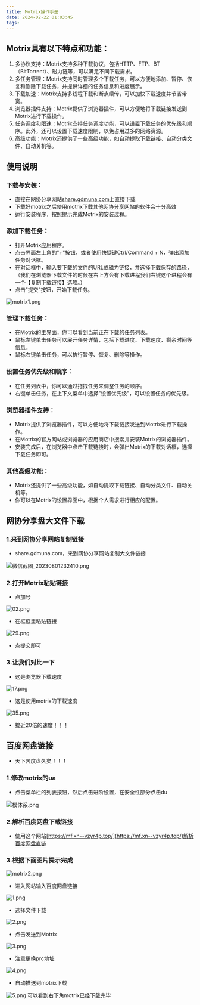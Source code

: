 ```yaml
---
title: Motrix操作手册
date: 2024-02-22 01:03:45
tags:
---
```


## Motrix具有以下特点和功能：
1. 多协议支持：Motrix支持多种下载协议，包括HTTP、FTP、BT（BitTorrent）、磁力链等，可以满足不同下载需求。
2. 多任务管理：Motrix支持同时管理多个下载任务，可以方便地添加、暂停、恢复和删除下载任务，并提供详细的任务信息和进度展示。
3. 下载加速：Motrix支持多线程下载和断点续传，可以加快下载速度并节省带宽。
4. 浏览器插件支持：Motrix提供了浏览器插件，可以方便地将下载链接发送到Motrix进行下载操作。
5. 任务调度和限速：Motrix支持任务调度功能，可以设置下载任务的优先级和顺序。此外，还可以设置下载速度限制，以免占用过多的网络资源。
6. 高级功能：Motrix还提供了一些高级功能，如自动提取下载链接、自动分类文件、自动关机等。
## 使用说明
### 下载与安装：

   - 直接在网协分享网站[share.gdmuna.com](https://share.gdmuna.com)上直接下载
   - 下载好motrix之后使用motrix下载其他网协分享网站的软件会十分高效
   - 运行安装程序，按照提示完成Motrix的安装过程。
### 添加下载任务：

   - 打开Motrix应用程序。
   - 点击界面左上角的"+"按钮，或者使用快捷键Ctrl/Command + N，弹出添加任务对话框。
   - 在对话框中，输入要下载的文件的URL或磁力链接，并选择下载保存的路径，（我们在浏览器下载文件的时候在右上方会有下载进程我们右键这个进程会有一个【复制下载链接】选项。）
   - 点击"提交"按钮，开始下载任务。

![motrix1.png](https://cdn.nlark.com/yuque/0/2023/png/34408084/1690741939514-dfdb2ade-de13-418e-a6b9-223b92fd4677.png#averageHue=%239b9a9a&clientId=u3c893aaa-32b5-4&from=ui&id=ue285cc27&originHeight=1152&originWidth=1536&originalType=binary&ratio=1.5&rotation=0&showTitle=false&size=59832&status=done&style=none&taskId=uda46860e-34e8-4a67-af89-7f3b11c3204&title=)
### 管理下载任务：

   - 在Motrix的主界面，你可以看到当前正在下载的任务列表。
   - 鼠标左键单击任务可以展开任务详情，包括下载进度、下载速度、剩余时间等信息。
   - 鼠标右键单击任务，可以执行暂停、恢复、删除等操作。
### 设置任务优先级和顺序：

   - 在任务列表中，你可以通过拖拽任务来调整任务的顺序。
   - 右键单击任务，在上下文菜单中选择"设置优先级"，可以设置任务的优先级。
### 浏览器插件支持：

   - Motrix提供了浏览器插件，可以方便地将下载链接发送到Motrix进行下载操作。
   - 在Motrix的官方网站或浏览器的应用商店中搜索并安装Motrix的浏览器插件。
   - 安装完成后，在浏览器中点击下载链接时，会弹出Motrix的下载对话框，选择下载任务即可。
### 其他高级功能：

   - Motrix还提供了一些高级功能，如自动提取下载链接、自动分类文件、自动关机等。
   - 你可以在Motrix的设置界面中，根据个人需求进行相应的配置。
## 网协分享盘大文件下载
### 1.来到网协分享网站复制链接

- share.gdmuna.com，来到网协分享网站复制大文件链接

![微信截图_20230801232410.png](https://cdn.nlark.com/yuque/0/2023/png/34408084/1690904091385-583a8718-b3b3-41c2-9f4a-51aac7eb6326.png#averageHue=%23b3eaa5&clientId=uc37043f2-e3e0-4&from=ui&id=u6408502b&originHeight=1293&originWidth=2240&originalType=binary&ratio=1.5&rotation=0&showTitle=false&size=401885&status=done&style=none&taskId=u9fab7a7a-4338-4e58-86e8-bfbe1f39db3&title=)
### 2.打开Motrix粘贴链接

- 点加号

![02.png](https://cdn.nlark.com/yuque/0/2023/png/34408084/1690904278415-a6ecaf6a-f63c-4e31-a63d-aa87114dd189.png#averageHue=%23eae9e9&clientId=uc37043f2-e3e0-4&from=ui&id=u3981bb3d&originHeight=1152&originWidth=1536&originalType=binary&ratio=1.5&rotation=0&showTitle=false&size=71136&status=done&style=none&taskId=u3b0f4663-d003-4495-9032-f51c7e6f92d&title=)

- 在框框里粘贴链接

![29.png](https://cdn.nlark.com/yuque/0/2023/png/34408084/1690904326352-bd39f604-d30b-4799-9c8f-fbc9e16e0cfa.png#averageHue=%239a9999&clientId=uc37043f2-e3e0-4&from=ui&id=u7d8aafc2&originHeight=1152&originWidth=1536&originalType=binary&ratio=1.5&rotation=0&showTitle=false&size=71670&status=done&style=none&taskId=uaf7794f9-4a9e-4241-9eae-ceec89be8c7&title=)

- 点提交即可
### 3.让我们对比一下

- 这是浏览器下载速度

![17.png](https://cdn.nlark.com/yuque/0/2023/png/34408084/1690904511201-66492af7-b458-4e61-88d8-8ebd31ab3af9.png#averageHue=%23aed7d4&clientId=uc37043f2-e3e0-4&from=ui&id=u80472a1f&originHeight=1293&originWidth=2240&originalType=binary&ratio=1.5&rotation=0&showTitle=false&size=497844&status=done&style=none&taskId=u09b028d2-e201-4137-bf22-20e1b07b652&title=)

- 这是使用motrix的下载速度

![35.png](https://cdn.nlark.com/yuque/0/2023/png/34408084/1690904567119-86e425d7-83d8-40f4-a309-bbfa9d8ebb5e.png#averageHue=%23ebebeb&clientId=uc37043f2-e3e0-4&from=ui&id=u05c0896c&originHeight=1152&originWidth=1536&originalType=binary&ratio=1.5&rotation=0&showTitle=false&size=44579&status=done&style=none&taskId=u1fbf2b19-93e7-4425-8d82-d8f9adb3c03&title=)

- 接近20倍的速度！！！
## 百度网盘链接

- 天下苦度盘久矣！！！
### 1.修改motrix的ua

   - 点击菜单栏的列表按钮，然后点击进阶设置，在安全性部分点击du

![模体系.png](https://cdn.nlark.com/yuque/0/2023/png/34408084/1690742357891-26d40350-0af3-4ffb-8a55-85909682721a.png#averageHue=%23eddec9&clientId=u3c893aaa-32b5-4&from=ui&id=u5a273c76&originHeight=960&originWidth=1280&originalType=binary&ratio=1.5&rotation=0&showTitle=false&size=86929&status=done&style=none&taskId=u4b222a8d-7bd5-46d3-9e34-8fbdee0e93e&title=)
### 2.解析百度网盘下载链接

   - 使用这个网站[https://mf.xn--vzyr4p.top/](https://mf.xn--vzyr4p.top/)解析百度网盘直链
### 3.根据下面图片提示完成
![motrix2.png](https://cdn.nlark.com/yuque/0/2023/png/34408084/1690743063252-b245e09e-fb93-42ab-916e-e78dad8c5925.png#averageHue=%23d1d7bb&clientId=u3c893aaa-32b5-4&from=ui&id=u79000f9b&originHeight=1052&originWidth=1920&originalType=binary&ratio=1.5&rotation=0&showTitle=false&size=129344&status=done&style=none&taskId=u428441df-4948-465f-ab86-5d662fa00e8&title=)

- 进入网站输入百度网盘链接

![1.png](https://cdn.nlark.com/yuque/0/2023/png/34408084/1690799780384-59c1224f-cdc0-49d9-967d-1e83b5aa0736.png#averageHue=%23fefefd&clientId=u3c893aaa-32b5-4&from=ui&id=u96d4c7b1&originHeight=1293&originWidth=2240&originalType=binary&ratio=1.5&rotation=0&showTitle=false&size=50882&status=done&style=none&taskId=u440f3efa-1b7d-455e-81c0-c3dd9464b17&title=)

- 选择文件下载

![2.png](https://cdn.nlark.com/yuque/0/2023/png/34408084/1690799805300-3259456a-c52f-4fa0-8c1d-884bb4429ee3.png#averageHue=%23fefefe&clientId=u3c893aaa-32b5-4&from=ui&id=u179822bf&originHeight=1293&originWidth=2240&originalType=binary&ratio=1.5&rotation=0&showTitle=false&size=43101&status=done&style=none&taskId=uc9f11f50-620e-4db5-9bf0-3d4a558afaf&title=)

- 点击发送到Motrix

![3.png](https://cdn.nlark.com/yuque/0/2023/png/34408084/1690799835824-ffc3b25e-d30b-4c1d-8071-b4b607ecb4fe.png#averageHue=%239f9f9f&clientId=u3c893aaa-32b5-4&from=ui&id=u47d31bb6&originHeight=1293&originWidth=2240&originalType=binary&ratio=1.5&rotation=0&showTitle=false&size=112263&status=done&style=none&taskId=u4dc01fb2-4756-4d06-b95f-2451b7c3a82&title=)

- 注意更换prc地址

![4.png](https://cdn.nlark.com/yuque/0/2023/png/34408084/1690799896628-6a56f4ee-fc08-438f-9ed8-41fbae35b518.png#averageHue=%23949393&clientId=u3c893aaa-32b5-4&from=ui&id=u9a1289de&originHeight=1293&originWidth=2240&originalType=binary&ratio=1.5&rotation=0&showTitle=false&size=87916&status=done&style=none&taskId=u9f9a7113-1620-434e-9f52-6190828a552&title=)

- 自动推送到motrix下载

![5.png](https://cdn.nlark.com/yuque/0/2023/png/34408084/1690799937456-aa1bcea8-3b6e-47a9-b0f5-88043237971c.png#averageHue=%23737373&clientId=u3c893aaa-32b5-4&from=ui&id=u127fe184&originHeight=1293&originWidth=2240&originalType=binary&ratio=1.5&rotation=0&showTitle=false&size=139771&status=done&style=none&taskId=u021a8828-5025-484e-9302-3b72eec0d3e&title=)
可以看到右下角motrix已经下载完毕

